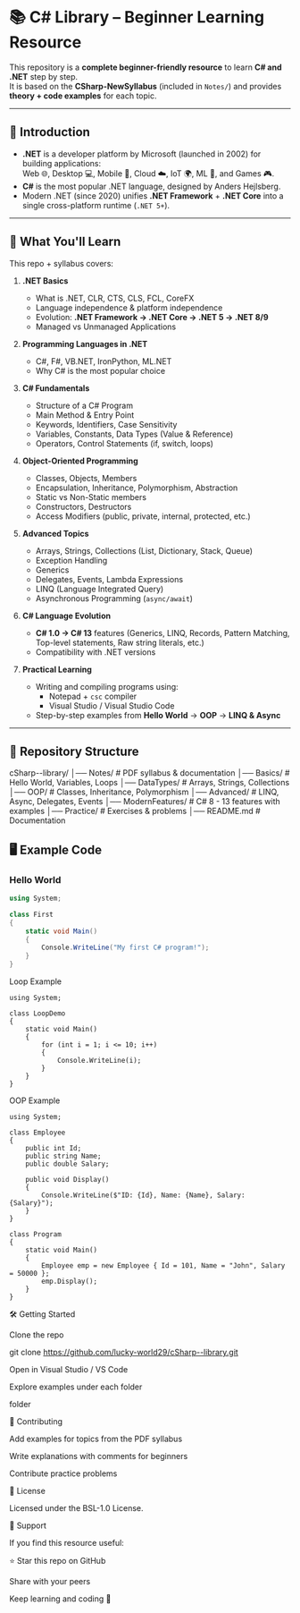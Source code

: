 





# 📚 C# Library – Beginner Learning Resource

This repository is a **complete beginner-friendly resource** to learn **C# and .NET** step by step.  
It is based on the **CSharp-NewSyllabus** (included in `Notes/`) and provides **theory + code examples** for each topic.

---

## 🔎 Introduction
- **.NET** is a developer platform by Microsoft (launched in 2002) for building applications:  
  Web 🌐, Desktop 💻, Mobile 📱, Cloud ☁️, IoT 🌍, ML 🤖, and Games 🎮.  
- **C#** is the most popular .NET language, designed by Anders Hejlsberg.  
- Modern .NET (since 2020) unifies **.NET Framework** + **.NET Core** into a single cross-platform runtime (`.NET 5+`).

---

## 📖 What You'll Learn
This repo + syllabus covers:

1. **.NET Basics**
   - What is .NET, CLR, CTS, CLS, FCL, CoreFX  
   - Language independence & platform independence  
   - Evolution: **.NET Framework → .NET Core → .NET 5 → .NET 8/9**  
   - Managed vs Unmanaged Applications  

2. **Programming Languages in .NET**
   - C#, F#, VB.NET, IronPython, ML.NET  
   - Why C# is the most popular choice  

3. **C# Fundamentals**
   - Structure of a C# Program  
   - Main Method & Entry Point  
   - Keywords, Identifiers, Case Sensitivity  
   - Variables, Constants, Data Types (Value & Reference)  
   - Operators, Control Statements (if, switch, loops)  

4. **Object-Oriented Programming**
   - Classes, Objects, Members  
   - Encapsulation, Inheritance, Polymorphism, Abstraction  
   - Static vs Non-Static members  
   - Constructors, Destructors  
   - Access Modifiers (public, private, internal, protected, etc.)  

5. **Advanced Topics**
   - Arrays, Strings, Collections (List, Dictionary, Stack, Queue)  
   - Exception Handling  
   - Generics  
   - Delegates, Events, Lambda Expressions  
   - LINQ (Language Integrated Query)  
   - Asynchronous Programming (`async/await`)  

6. **C# Language Evolution**
   - **C# 1.0 → C# 13** features (Generics, LINQ, Records, Pattern Matching, Top-level statements, Raw string literals, etc.)  
   - Compatibility with .NET versions  

7. **Practical Learning**
   - Writing and compiling programs using:
     - Notepad + `csc` compiler  
     - Visual Studio / Visual Studio Code  
   - Step-by-step examples from **Hello World** → **OOP** → **LINQ & Async**  

---

## 📂 Repository Structure
cSharp--library/
│── Notes/ # PDF syllabus & documentation
│── Basics/ # Hello World, Variables, Loops
│── DataTypes/ # Arrays, Strings, Collections
│── OOP/ # Classes, Inheritance, Polymorphism
│── Advanced/ # LINQ, Async, Delegates, Events
│── ModernFeatures/ # C# 8 - 13 features with examples
│── Practice/ # Exercises & problems
│── README.md # Documentation


## 🖥️ Example Code

### Hello World
```csharp
using System;

class First
{
    static void Main()
    {
        Console.WriteLine("My first C# program!");
    }
}
```
Loop Example
```
using System;

class LoopDemo
{
    static void Main()
    {
        for (int i = 1; i <= 10; i++)
        {
            Console.WriteLine(i);
        }
    }
}
```
OOP Example

```
using System;

class Employee
{
    public int Id;
    public string Name;
    public double Salary;

    public void Display()
    {
        Console.WriteLine($"ID: {Id}, Name: {Name}, Salary: {Salary}");
    }
}

class Program
{
    static void Main()
    {
        Employee emp = new Employee { Id = 101, Name = "John", Salary = 50000 };
        emp.Display();
    }
}
```
🛠️ Getting Started

Clone the repo

git clone https://github.com/lucky-world29/cSharp--library.git


Open in Visual Studio / VS Code

Explore examples under each folder

folder

🤝 Contributing

Add examples for topics from the PDF syllabus

Write explanations with comments for beginners

Contribute practice problems


📜 License

Licensed under the BSL-1.0 License.

🌟 Support

If you find this resource useful:

⭐ Star this repo on GitHub

Share with your peers

Keep learning and coding 🚀
